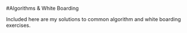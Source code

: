 #Algorithms & White Boarding

Included here are my solutions to common algorithm and white boarding exercises.
